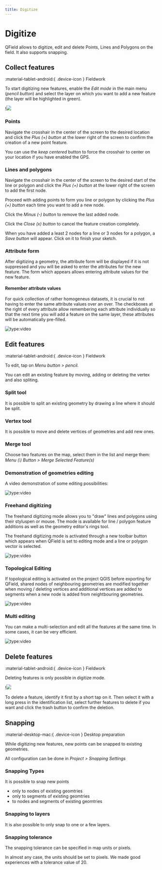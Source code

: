 ```yaml
---
title: Digitize
---
```


# Digitize

QField allows to digitize, edit and delete Points, Lines and Polygons on the field. It also supports snapping.

## Collect features
:material-tablet-android:{ .device-icon } Fieldwork

To start digitizing new features, enable the *Edit mode* in the main
menu (*pencil button*) and select the layer on which you want to add a
new feature (the layer will be highlighted in green).

!![](../assets/images/collect_features.webp,250px)

### Points

Navigate the crosshair in the center of the screen to the desired
location and click the *Plus (+) button* at the lower right of the screen to
confirm the creation of a new point feature.

You can use the *keep centered* button to force the crosshair to
center on your location if you have enabled the GPS.

### Lines and polygons

Navigate the crosshair in the center of the screen to the desired start
of the line or polygon and click the *Plus (+) button* at the lower
right of the screen to add the first node.

Proceed with adding points to form you line or polygon by clicking the
*Plus (+) button* each time you want to add a new node.

Click the *Minus (-) button* to remove the last added node.

Click the *Close (x) button* to cancel the feature creation
completely.

When you have added a least 2 nodes for a line or 3 nodes for a polygon,
a *Save button* will appear. Click on it to finish your sketch.

### Attribute form

After digitizing a geometry, the attribute form will be displayed if it
is not suppressed and you will be asked to enter the attributes for
the new feature. The form which appears allows entering attribute values
for the new feature.

#### Remember attribute values

For quick collection of rather homogeneus datasets, it is crucial to not
having to enter the same attribute values over an over. The checkboxes
at the right of every attribute allow remembering each attribute
individually so that the next time you will add a feature on the same
layer, these attributes will be automatically pre-filled.

![type:video](https://player.vimeo.com/video/526919606)

## Edit features
:material-tablet-android:{ .device-icon } Fieldwork

To edit, tap on *Menu button > pencil.*

You can edit an existing feature by moving, adding or deleting the
vertex and also spliting.

### Split tool

It is possible to split an existing geometry by drawing a line where it
should be split.

### Vertex tool

It is possible to move and delete vertices of geometries and add new
ones.

### Merge tool

Choose two features on the map, select them in the list and merge them: *Menu (⁝) Button > Merge Selected Feature(s)*
### Demonstration of geometries editing

A video demonstration of some editing possibilities:

![type:video](https://player.vimeo.com/video/499564854)

### Freehand digitizing

The freehand digitizing mode allows you to "draw" lines and polygons
using their styluspen or mouse. The mode is available for line / polygon
feature additions as well as the geometry editor's rings tool.

The freehand digitizing mode is activated through a new toolbar button
which appears when QField is set to editing mode and a line or polygon
vector is selected.

![type:video](https://player.vimeo.com/video/537673220)

### Topological Editing

If topological editing is activated on the project QGIS before exporting
for QField, shared nodes of neighbouring geometries are modified
together when moving / deleting vertices and additional vertices are
added to segments when a new node is added from neightbouring
geometries.

![type:video](https://player.vimeo.com/video/499565314)

### Multi editing

You can make a multi-selection and edit all the features at the same
time. In some cases, it can be very efficient.

![type:video](https://player.vimeo.com/video/499565955)

## Delete features
:material-tablet-android:{ .device-icon } Fieldwork

Deleting features is only possible in digitize mode.

!![](../assets/images/delete_features.webp,250px)

To delete a feature, identify it first by a short tap on it. Then select
it with a long press in the identification list, select further features
to delete if you want and click the trash button to confirm the
deletion.

## Snapping
:material-desktop-mac:{ .device-icon } Desktop preparation

While digitizing new features, new points can be snapped to existing
geometries.

All configuration can be done in *Project > Snapping Settings*
### Snapping Types

It is possible to snap new points

-   only to nodes of existing geomtries
-   only to segments of existing geomtries
-   to nodes and segments of existing geomtries

### Snapping to layers

It is also possible to only snap to one or a few layers.

### Snapping tolerance

The snapping tolerance can be specified in map units or pixels.

In almost any case, the units should be set to pixels. We made good
experiences with a tolerance value of 20.
